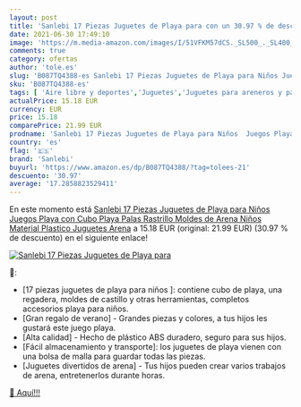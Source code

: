 ```yaml
---
layout: post
title: 'Sanlebi 17 Piezas Juguetes de Playa para con un 30.97 % de descuento'
date: 2021-06-30 17:49:10
image: 'https://m.media-amazon.com/images/I/51VFKM57dCS._SL500_._SL400_.jpg'
comments: true
category: ofertas
author: 'tole.es'
slug: 'B087TQ4388-es Sanlebi 17 Piezas Juguetes de Playa para Niños Juegos...'
sku: 'B087TQ4388-es'
tags: [ 'Aire libre y deportes','Juguetes','Juguetes para areneros y para la playa','Juguetes para la arena y para la playa','Juguetes y juegos','juguetes','sanlebi', ]
actualPrice: 15.18 EUR
currency: EUR
price: 15.18
comparePrice: 21.99 EUR
prodname: 'Sanlebi 17 Piezas Juguetes de Playa para Niños  Juegos Playa con Cubo Playa Palas Rastrillo Moldes de Arena  Niños Material Plastico Juguetes Arena'
country: 'es'
flag: '🇪🇸'
brand: 'Sanlebi'
buyurl: 'https://www.amazon.es/dp/B087TQ4388/?tag=tolees-21'
descuento: '30.97'
average: '17.2858823529411'
---
```


En este momento está [Sanlebi 17 Piezas Juguetes de Playa para Niños  Juegos Playa con Cubo Playa Palas Rastrillo Moldes de Arena  Niños Material Plastico Juguetes Arena](https://www.amazon.es/dp/B087TQ4388/?tag=tolees-21) a 15.18 EUR (original: 21.99 EUR) (30.97 %  de descuento) en el siguiente enlace!

[![Sanlebi 17 Piezas Juguetes de Playa para](https://m.media-amazon.com/images/I/51VFKM57dCS._SL500_._SL400_.jpg)](https://www.amazon.es/dp/B087TQ4388/?tag=tolees-21)

🔎:

- [17 piezas juguetes de playa para niños ]: contiene cubo de playa, una regadera, moldes de castillo y otras herramientas, completos accesorios playa para niños.
- [Gran regalo de verano] - Grandes piezas y colores, a tus hijos les gustará este juego playa.
- [Alta calidad] - Hecho de plástico ABS duradero, seguro para sus hijos.
- [Fácil almacenamiento y transporte]: los juguetes de playa vienen con una bolsa de malla para guardar todas las piezas.
- [Juguetes divertidos de arena] - Tus hijos pueden crear varios trabajos de arena, entretenerlos durante horas.

[🛒 Aquí!!!](https://www.amazon.es/dp/B087TQ4388/?tag=tolees-21)
